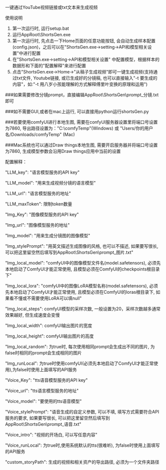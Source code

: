 一键通过YouTube视频链接或txt文本来生成视频


使用说明
1. 第一次运行时, 运行setup.bat
2. 运行AppRoot\ShortsGen.exe
3. 第一次运行时, 先点击一下Home页面的任意功能按钮, 会自动生成样本配置(config.json)，之后可以在"ShortsGen.exe->setting->API和模型相关设置"中进行配置
4. 在"ShortsGen.exe->setting->API和模型相关设置" 中配置模型，根据样本的数据形和下面的"配置解释"来进行配置
5. 点击"ShortsGen.exe->Home->"从稿子生成视频"即可一键生成视频(支持通过txt文件, Youtube链接, 或已生成好的分镜稿, 也可以直接输入"-t 要生成的内容"，如:"-t 用八岁小孩能理解的方式解释傅里叶变换的原理和运用")


###如果需要修改分镜prompt，直接编辑AppRoot\ShortsGen\prompt_分镜.txt即可



###如不需要GUI,或者在mac上运行, 可以直接用python运行shortsGen.py


###若要使用comfyUI进行本地生图, 需要在confyUI服务器设置里将端口号设置为7860, 导出路径设置为："C:\comfyTemp"(Windows) 或 "Users/你的用户名/Downloads/comfyTemp" (Mac)

###Mac系统也可以通过Draw things本地生图, 需要开启服务器并将端口号设置为7860, 生成模型参数会沿用Draw things应用中当前的设置


配置解释：

"LLM_key": "语言模型服务的API key"

"LLM_model": "用来生成视频分镜的语言模型"

"LLM_url": "语言模型服务的地址"

"LLM_maxToken": 限制token数量

"Img_Key": "图像模型服务的API key"

"Img_url": "图像模型服务的地址"

"Img_model": "用来生成分镜图的图像模型"

"Img_stylePrompt": "用英文描述生成图像的风格, 也可以不描述, 如果要写很长, 可以把这里留空然后填写到AppRoot\ShortsGen\prompt_图片.txt"

"Img_local_model": "comfyUI中的图像模型文件名(model.safetensors), 必须先本地启动了ComfyUI才能正常使用, 且模型必须在ComfyUI的checkpoints根目录下"

"Img_local_lora": "comfyUI中的图像LoRA模型名称(model.safetensors), 必须先本地启动了ComfyUI才能正常使用, 且模型必须在ComfyUI的loras根目录下, 如果看不懂或不需要使用LoRA可以填null"

"Img_local_steps": comfyUI模型的采样次数, 一般设置为20，采样次数越多通常效果越好, 但生成速度会变慢

"Img_local_width": comfyUI输出图片的宽度

"Img_local_height": comfyUI输出图片的高度

"Img_local_random": 为true时, 每次使用相同prompt会生成出不同的图片, 为false时相同的prompt会生成相同的图片

"Img_runLocal": 为true时使用comfyUI(必须先本地启动了ComfyUI才能正常使用),为false时使用上面填写的API服务

"Voice_Key": "tts语音模型服务的API key"

"Voice_url": "tts语言模型服务的地址"

"Voice_model": "要使用的tts语音模型"

"Voice_stylePrompt": "语音生成的自定义参数, 可以不填, 填写方式需要符合API服务的要求, 如果要写很长, 可以把这里留空然后填写到AppRoot\ShortsGen\prompt_语音.txt"

"Voice_intro": "视频的开场白, 可以写任意内容"

"Voice_runLocal": 为true时,使用系统默认的tts(很难听), 为false时使用上面填写的API服务

"custom_storyPath": 生成的视频和相关资产的导出路径, 必须为一个文件夹路径
